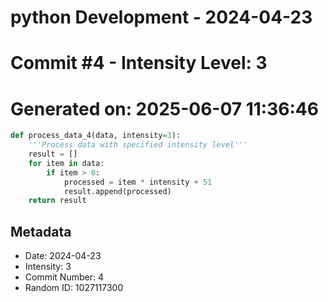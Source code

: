﻿# python Development - 2024-04-23
# Commit #4 - Intensity Level: 3
# Generated on: 2025-06-07 11:36:46
```python
def process_data_4(data, intensity=3):
    '''Process data with specified intensity level'''
    result = []
    for item in data:
        if item > 0:
            processed = item * intensity + 51
            result.append(processed)
    return result
```
## Metadata
- Date: 2024-04-23
- Intensity: 3
- Commit Number: 4
- Random ID: 1027117300

